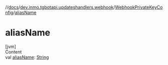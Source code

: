 //[docs](../../../index.md)/[dev.inmo.tgbotapi.updateshandlers.webhook](../index.md)/[WebhookPrivateKeyConfig](index.md)/[aliasName](alias-name.md)



# aliasName  
[jvm]  
Content  
val [aliasName](alias-name.md): [String](https://kotlinlang.org/api/latest/jvm/stdlib/kotlin/-string/index.html)  



